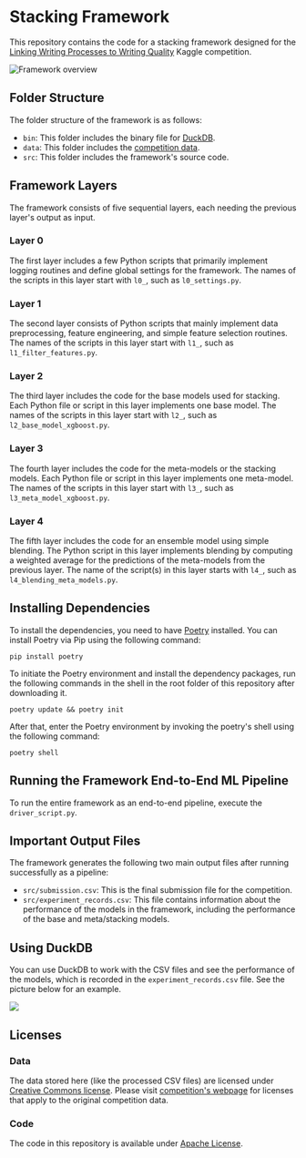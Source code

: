 # Stacking Framework

This repository contains the code for a stacking framework designed for
the [Linking Writing Processes to Writing Quality](https://www.kaggle.com/competitions/linking-writing-processes-to-writing-quality)
Kaggle competition.

![Framework overview](static/framework_overview.drawio.png)

## Folder Structure

The folder structure of the framework is as follows:

- `bin`: This folder includes the binary file for [DuckDB](https://duckdb.org/).
- `data`: This folder includes
  the [competition data](https://www.kaggle.com/competitions/linking-writing-processes-to-writing-quality/data).
- `src`: This folder includes the framework's source code.

## Framework Layers

The framework consists of five sequential layers, each needing the previous layer's output as input.

### Layer 0

The first layer includes a few Python scripts that primarily implement logging routines and define global settings for
the framework. The names of the scripts in this layer start with `l0_`, such as `l0_settings.py`.

### Layer 1

The second layer consists of Python scripts that mainly implement data preprocessing, feature engineering, and simple
feature selection routines. The names of the scripts in this layer start with `l1_`, such as `l1_filter_features.py`.

### Layer 2

The third layer includes the code for the base models used for stacking. Each Python file or script in this layer
implements one base model. The names of the scripts in this layer start with `l2_`, such as `l2_base_model_xgboost.py`.

### Layer 3

The fourth layer includes the code for the meta-models or the stacking models. Each Python file or script in this layer
implements one meta-model. The names of the scripts in this layer start with `l3_`, such as `l3_meta_model_xgboost.py`.

### Layer 4

The fifth layer includes the code for an ensemble model using simple blending. The Python script in this layer
implements blending by computing a weighted average for the predictions of the meta-models from the previous layer. The
name of the script(s) in this layer starts with `l4_`, such as `l4_blending_meta_models.py`.

## Installing Dependencies

To install the dependencies, you need to have [Poetry](https://python-poetry.org/) installed. You can install Poetry via
Pip using the following command:

`pip install poetry`

To initiate the Poetry environment and install the dependency packages, run the following commands in the shell in the
root folder of this repository after downloading it.

`poetry update && poetry init`

After that, enter the Poetry environment by invoking the poetry's shell using the following command:

`poetry shell`

## Running the Framework End-to-End ML Pipeline

To run the entire framework as an end-to-end pipeline, execute the `driver_script.py`.

## Important Output Files

The framework generates the following two main output files after running successfully as a pipeline:

- `src/submission.csv`: This is the final submission file for the competition.
- `src/experiment_records.csv`: This file contains information about the performance of the models in the framework,
  including the performance of the base and meta/stacking models.

## Using DuckDB

You can use DuckDB to work with the CSV files and see the performance of the models, which is recorded in
the `experiment_records.csv` file. See the picture below for an example.

![](static/model_performance.png)

## Licenses

### Data

The data stored here (like the processed CSV files) are licensed
under [Creative Commons license](http://creativecommons.org/licenses/by/4.0/).
Please
visit [competition's webpage](https://www.kaggle.com/competitions/linking-writing-processes-to-writing-quality/data) for
licenses that apply to the original competition data.

### Code

The code in this repository is available under [Apache License](LICENSE).
